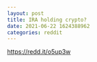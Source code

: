 ```yaml
--- 
layout: post 
title: IRA holding crypto? 
date: 2021-06-22 1624388962 
categories: reddit 
--- 
```

https://redd.it/o5up3w